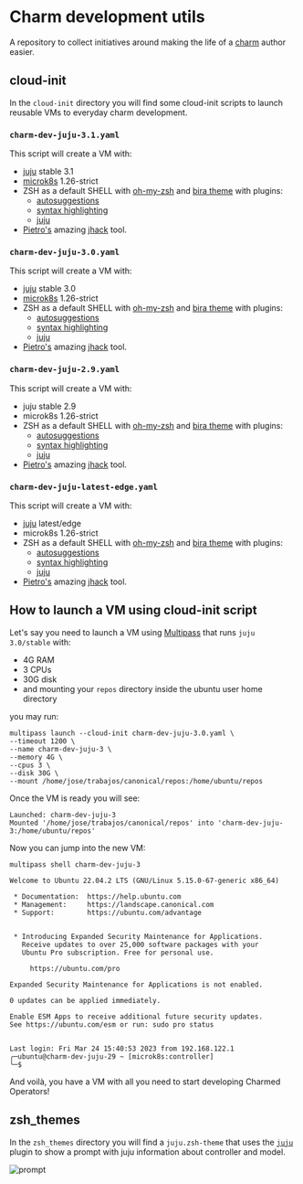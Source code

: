 # Charm development utils

A repository to collect initiatives around making the life of a [charm](https://juju.is/docs/sdk) author easier.

## cloud-init

In the `cloud-init` directory you will find some cloud-init scripts to launch reusable VMs to everyday charm development.


### `charm-dev-juju-3.1.yaml`

This script will create a VM with:

- [juju](https://juju.is) stable 3.1
- [microk8s](https://juju.is/docs/sdk) 1.26-strict
- ZSH as a default SHELL with [oh-my-zsh](https://ohmyz.sh/) and [bira theme](https://github.com/ohmyzsh/ohmyzsh/wiki/Themes#bira) with plugins:
  - [autosuggestions](https://github.com/zsh-users/zsh-autosuggestions)
  - [syntax highlighting](https://github.com/zsh-users/zsh-syntax-highlighting)
  - [juju](https://github.com/ohmyzsh/ohmyzsh/tree/master/plugins/juju)
- [Pietro's](https://github.com/PietroPasotti/) amazing [jhack](https://github.com/PietroPasotti/jhack) tool.


### `charm-dev-juju-3.0.yaml`

This script will create a VM with:

- [juju](https://juju.is) stable 3.0
- [microk8s](https://juju.is/docs/sdk) 1.26-strict
- ZSH as a default SHELL with [oh-my-zsh](https://ohmyz.sh/) and [bira theme](https://github.com/ohmyzsh/ohmyzsh/wiki/Themes#bira) with plugins:
  - [autosuggestions](https://github.com/zsh-users/zsh-autosuggestions)
  - [syntax highlighting](https://github.com/zsh-users/zsh-syntax-highlighting)
  - [juju](https://github.com/ohmyzsh/ohmyzsh/tree/master/plugins/juju)
- [Pietro's](https://github.com/PietroPasotti/) amazing [jhack](https://github.com/PietroPasotti/jhack) tool.


### `charm-dev-juju-2.9.yaml`

This script will create a VM with:

- juju stable 2.9
- microk8s 1.26-strict
- ZSH as a default SHELL with [oh-my-zsh](https://ohmyz.sh/) and [bira theme](https://github.com/ohmyzsh/ohmyzsh/wiki/Themes#bira) with plugins:
  - [autosuggestions](https://github.com/zsh-users/zsh-autosuggestions)
  - [syntax highlighting](https://github.com/zsh-users/zsh-syntax-highlighting)
  - [juju](https://github.com/ohmyzsh/ohmyzsh/tree/master/plugins/juju)
- [Pietro's](https://github.com/PietroPasotti/) amazing [jhack](https://github.com/PietroPasotti/jhack) tool.


### `charm-dev-juju-latest-edge.yaml`

This script will create a VM with:

- [juju](https://juju.is) latest/edge
- microk8s 1.26-strict
- ZSH as a default SHELL with [oh-my-zsh](https://ohmyz.sh/) and [bira theme](https://github.com/ohmyzsh/ohmyzsh/wiki/Themes#bira) with plugins:
  - [autosuggestions](https://github.com/zsh-users/zsh-autosuggestions)
  - [syntax highlighting](https://github.com/zsh-users/zsh-syntax-highlighting)
  - [juju](https://github.com/ohmyzsh/ohmyzsh/tree/master/plugins/juju)
- [Pietro's](https://github.com/PietroPasotti/) amazing [jhack](https://github.com/PietroPasotti/jhack) tool.



## How to launch a VM using cloud-init script

Let's say you need to launch a VM using [Multipass](https://multipass.run/) that runs `juju 3.0/stable` with:

- 4G RAM
- 3 CPUs
- 30G disk
- and mounting your `repos` directory inside the ubuntu user home directory

you may run:

```shell
multipass launch --cloud-init charm-dev-juju-3.0.yaml \
--timeout 1200 \
--name charm-dev-juju-3 \
--memory 4G \
--cpus 3 \
--disk 30G \
--mount /home/jose/trabajos/canonical/repos:/home/ubuntu/repos
```

Once the VM is ready you will see:

```
Launched: charm-dev-juju-3
Mounted '/home/jose/trabajos/canonical/repos' into 'charm-dev-juju-3:/home/ubuntu/repos'
```

Now you can jump into the new VM:

```shell
multipass shell charm-dev-juju-3
```

```shell
Welcome to Ubuntu 22.04.2 LTS (GNU/Linux 5.15.0-67-generic x86_64)

 * Documentation:  https://help.ubuntu.com
 * Management:     https://landscape.canonical.com
 * Support:        https://ubuntu.com/advantage


 * Introducing Expanded Security Maintenance for Applications.
   Receive updates to over 25,000 software packages with your
   Ubuntu Pro subscription. Free for personal use.

     https://ubuntu.com/pro

Expanded Security Maintenance for Applications is not enabled.

0 updates can be applied immediately.

Enable ESM Apps to receive additional future security updates.
See https://ubuntu.com/esm or run: sudo pro status


Last login: Fri Mar 24 15:40:53 2023 from 192.168.122.1
╭─ubuntu@charm-dev-juju-29 ~ [microk8s:controller]
╰─$ 
```

And voilà, you have a VM with all you need to start developing Charmed Operators!


## zsh_themes

In the `zsh_themes` directory you will find a `juju.zsh-theme` that uses the [`juju`](https://github.com/ohmyzsh/ohmyzsh/tree/master/plugins/juju) plugin to show a prompt with juju information about controller and model.

![prompt](https://user-images.githubusercontent.com/939888/227611569-23372d45-0963-4e2e-98da-8109e2dcbd8f.png)
